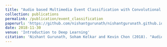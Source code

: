 ```yaml
---
title: "Audio based Multimedia Event Classification with Convolutional Neural Networks and Bayesian Learning"
collection: publications
permalink: /publication/event_classification
paperurl: 'https://github.com/nishantgurunath/nishantgurunath.github.io/blob/dev/files/11_785_Project_Final_Report.pdf'
date: 2018-11-30
venue: 'Introduction to Deep Learning'
citation: 'Nishant Gurunath, Soham Kelkar and Kevin Chon (2018). "Audio based Multimedia Event Classification with Convolutional Neural Networks and Bayesian Learning".'
---
```

